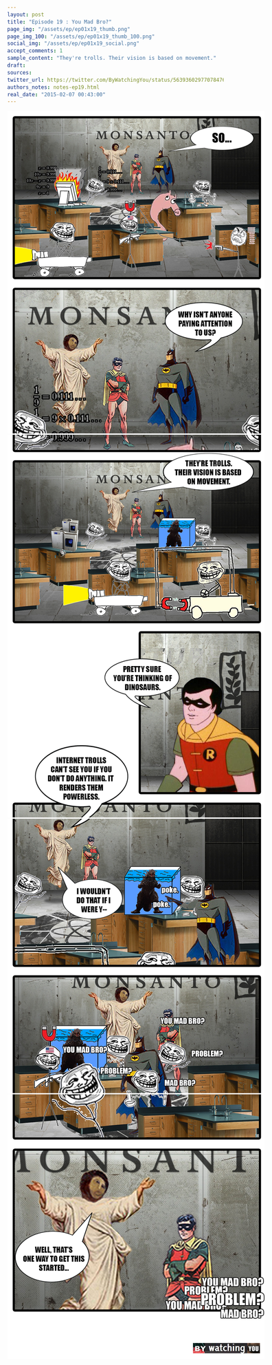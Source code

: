 ```yaml
---
layout: post
title: "Episode 19 : You Mad Bro?"
page_img: "/assets/ep/ep01x19_thumb.png"
page_img_100: "/assets/ep/ep01x19_thumb_100.png"
social_img: "/assets/ep/ep01x19_social.png"
accept_comments: 1
sample_content: "They're trolls. Their vision is based on movement."
draft: 
sources: 
twitter_url: https://twitter.com/ByWatchingYou/status/563936029770784769
authors_notes: notes-ep19.html
real_date: "2015-02-07 00:43:00"
---
```



<div style="margin-left: auto; margin-right: auto; width: 600px;">
  <img src="/assets/ep/ep01x19_01.png" alt="You Mad Bro? - Their Vision Is Based on Movement" />
  <img src="/assets/ep/ep01x19_02.png" alt="You Mad Bro? - Their Vision Is Based on Movement" />
  <img src="/assets/ep/ep01x19_03.png" alt="You Mad Bro? - Their Vision Is Based on Movement" />
  <img src="/assets/ep/ep01x19_04.png" alt="You Mad Bro? - Their Vision Is Based on Movement" />
</div>

<div style="display: none">
  Script:

  Batman: So... why isn't anyone paying attention to us?
  Jesus: They're trolls. Their vision is based on movement.
  Robin: Pretty sure you're thinking of dinosaurs.
  Jesus: Internet trolls can't see you if you don't do anything. It renders them powerless.
  Jesus: I wouldn't do that if I were y--
  [Batman: poke poke]
  [Trolls: You mad bro? Problem? Mad bro?]
  Jesus: Well, that's one way to get this started...
  [Trolls: You mad bro? Problem? Mad bro?]
</div>

